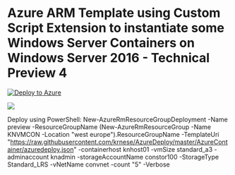 # Azure ARM Template using Custom Script Extension to instantiate some Windows Server Containers on Windows Server 2016 - Technical Preview 4
[![Deploy to Azure](http://azuredeploy.net/deploybutton.png)](https://portal.azure.com/#create/Microsoft.Template/uri/https%3A%2F%2Fraw.githubusercontent.com%2Fkrnese%2Fazuredeploy%2Fmaster%2FAzureContainer%2Fazuredeploy.json) 

<a href="http://armviz.io/#/?load=https://raw.githubusercontent.com/krnese/AzureDeploy/master/AzureContainer/azuredeploy.json" target="_blank">
    <img src="http://armviz.io/visualizebutton.png"/>
</a>

Deploy using PowerShell:
New-AzureRmResourceGroupDeployment -Name preview -ResourceGroupName (New-AzureRmResourceGroup -Name KNVMCON -Location "west europe").ResourceGroupName -TemplateUri "https://raw.githubusercontent.com/krnese/AzureDeploy/master/AzureContainer/azuredeploy.json" -containerhost knhost01 -vmSize standard_a3 -adminaccount knadmin -storageAccountName constor100 -StorageType Standard_LRS -vNetName convnet -count "5" -Verbose
